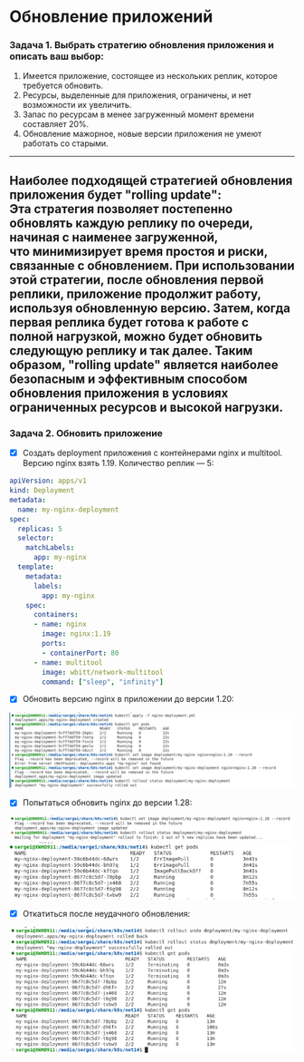 # Обновление приложений

### Задача 1. Выбрать стратегию обновления приложения и описать ваш выбор:

1.    Имеется приложение, состоящее из нескольких реплик, которое требуется обновить.
2.    Ресурсы, выделенные для приложения, ограничены, и нет возможности их увеличить.
3.    Запас по ресурсам в менее загруженный момент времени составляет 20%.
4.    Обновление мажорное, новые версии приложения не умеют работать со старыми.
---

Наиболее подходящей стратегией обновления приложения будет "rolling update": <br> Эта стратегия позволяет постепенно обновлять каждую реплику по очереди, начиная с наименее загруженной, <br> что минимизирует время простоя и риски, связанные с обновлением. 
При использовании этой стратегии, после обновления первой реплики, приложение продолжит работу, используя обновленную версию. Затем, когда первая реплика будет готова к работе с полной нагрузкой, можно будет обновить следующую реплику и так далее.
Таким образом, "rolling update" является наиболее безопасным и эффективным способом обновления приложения в условиях ограниченных ресурсов и высокой нагрузки.
---

### Задача 2. Обновить приложение
- [x] Создать deployment приложения с контейнерами nginx и multitool. Версию nginx взять 1.19. Количество реплик — 5:

```yml
apiVersion: apps/v1
kind: Deployment
metadata:
  name: my-nginx-deployment
spec:
  replicas: 5
  selector:
    matchLabels:
      app: my-nginx
  template:
    metadata:
      labels:
        app: my-nginx
    spec:
      containers:
      - name: nginx
        image: nginx:1.19
        ports:
        - containerPort: 80
      - name: multitool
        image: wbitt/network-multitool
        command: ["sleep", "infinity"]
```
- [x] Обновить версию nginx в приложении до версии 1.20:   

![1](https://github.com/RziankinS/devops-netology/blob/524d49363c266bc18fca84ae1392db14c7b7af2a/screen/1.14/1.png)

- [x] Попытаться обновить nginx до версии 1.28:

![2](https://github.com/RziankinS/devops-netology/blob/524d49363c266bc18fca84ae1392db14c7b7af2a/screen/1.14/2.png)
![3](https://github.com/RziankinS/devops-netology/blob/524d49363c266bc18fca84ae1392db14c7b7af2a/screen/1.14/3.png)

- [x] Откатиться после неудачного обновления:

![4](https://github.com/RziankinS/devops-netology/blob/524d49363c266bc18fca84ae1392db14c7b7af2a/screen/1.14/4.png)
